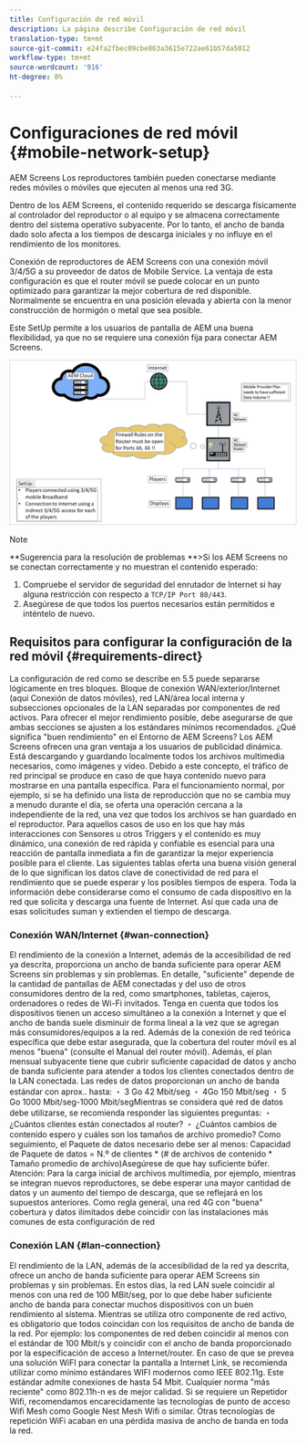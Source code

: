```yaml
---
title: Configuración de red móvil
description: La página describe Configuración de red móvil
translation-type: tm+mt
source-git-commit: e24fa2fbec09cbe863a3615e722ae61b57da5012
workflow-type: tm+mt
source-wordcount: '916'
ht-degree: 0%

---
```



# Configuraciones de red móvil {#mobile-network-setup}

AEM Screens Los reproductores también pueden conectarse mediante redes móviles o móviles que ejecuten al menos una red 3G.

Dentro de los AEM Screens, el contenido requerido se descarga físicamente al controlador del reproductor o al equipo y se almacena correctamente dentro del sistema operativo subyacente. Por lo tanto, el ancho de banda dado solo afecta a los tiempos de descarga iniciales y no influye en el rendimiento de los monitores.

Conexión de reproductores de AEM Screens con una conexión móvil 3/4/5G a su proveedor de datos de Mobile Service. La ventaja de esta configuración es que el router móvil se puede colocar en un punto optimizado para garantizar la mejor cobertura de red disponible. Normalmente se encuentra en una posición elevada y abierta con la menor construcción de hormigón o metal que sea posible.

Este SetUp permite a los usuarios de pantalla de AEM una buena flexibilidad, ya que no se requiere una conexión fija para conectar AEM Screens.

![](/help/using/assets/mobile-network-1.png)

>[!NOTE]
>**Sugerencia para la resolución de problemas **>Si los AEM Screens no se conectan correctamente y no muestran el contenido esperado:
>
>1. Compruebe el servidor de seguridad del enrutador de Internet si hay alguna restricción con respecto a `TCP/IP Port 80/443`.
>1. Asegúrese de que todos los puertos necesarios están permitidos e inténtelo de nuevo.



## Requisitos para configurar la configuración de la red móvil {#requirements-direct}

La configuración de red como se describe en 5.5 puede separarse lógicamente en tres bloques. Bloque de conexión WAN/exterior/Internet (aquí Conexión de datos móviles), red LAN/área local interna y subsecciones opcionales de la LAN separadas por componentes de red activos.
Para ofrecer el mejor rendimiento posible, debe asegurarse de que ambas secciones se ajusten a los estándares mínimos recomendados.
¿Qué significa &quot;buen rendimiento&quot; en el Entorno de AEM Screens?
Los AEM Screens ofrecen una gran ventaja a los usuarios de publicidad dinámica. Está descargando y guardando localmente todos los archivos multimedia necesarios, como imágenes y vídeo. Debido a este concepto, el tráfico de red principal se produce en caso de que haya contenido nuevo para mostrarse en una pantalla específica.
Para el funcionamiento normal, por ejemplo, si se ha definido una lista de reproducción que no se cambia muy a menudo durante el día, se oferta una operación cercana a la independiente de la red, una vez que todos los archivos se han guardado en el reproductor.
Para aquellos casos de uso en los que hay más interacciones con Sensores u otros Triggers y el contenido es muy dinámico, una conexión de red rápida y confiable es esencial para una reacción de pantalla inmediata a fin de garantizar la mejor experiencia posible para el cliente.
Las siguientes tablas oferta una buena visión general de lo que significan los datos clave de conectividad de red para el rendimiento que se puede esperar y los posibles tiempos de espera.
Toda la información debe considerarse como el consumo de cada dispositivo en la red que solicita y descarga una fuente de Internet. Así que cada una de esas solicitudes suman y extienden el tiempo de descarga.


### Conexión WAN/Internet {#wan-connection}

El rendimiento de la conexión a Internet, además de la accesibilidad de red ya descrita, proporciona un ancho de banda suficiente para operar AEM Screens sin problemas y sin problemas. En detalle, &quot;suficiente&quot; depende de la cantidad de pantallas de AEM conectadas y del uso de otros consumidores dentro de la red, como smartphones, tabletas, cajeros, ordenadores o redes de Wi-Fi invitados.
Tenga en cuenta que todos los dispositivos tienen un acceso simultáneo a la conexión a Internet y que el ancho de banda suele disminuir de forma lineal a la vez que se agregan más consumidores/equipos a la red.
Además de la conexión de red teórica específica que debe estar asegurada, que la cobertura del router móvil es al menos &quot;buena&quot; (consulte el Manual del router móvil). Además, el plan mensual subyacente tiene que cubrir suficiente capacidad de datos y ancho de banda suficiente para atender a todos los clientes conectados dentro de la LAN conectada.
Las redes de datos proporcionan un ancho de banda estándar con aprox.. hasta:
・ 3 Go 42 Mbit/seg ・ 4Go 150 Mbit/seg ・ 5 Go 1000 Mbit/seg-1000 Mbit/segMientras se considera qué red de datos debe utilizarse, se recomienda responder las siguientes preguntas:
・ ¿Cuántos clientes están conectados al router?
・ ¿Cuántos cambios de contenido espero y cuáles son los tamaños de archivo promedio?
Como seguimiento, el Paquete de datos necesario debe ser al menos:
Capacidad de Paquete de datos = N.º de clientes * (# de archivos de contenido * Tamaño promedio de archivo)Asegúrese de que hay suficiente búfer.
Atención: Para la carga inicial de archivos multimedia, por ejemplo, mientras se integran nuevos reproductores, se debe esperar una mayor cantidad de datos y un aumento del tiempo de descarga, que se reflejará en los supuestos anteriores.
Como regla general, una red 4G con &quot;buena&quot; cobertura y datos ilimitados debe coincidir con las instalaciones más comunes de esta configuración de red


### Conexión LAN {#lan-connection}

El rendimiento de la LAN, además de la accesibilidad de la red ya descrita, ofrece un ancho de banda suficiente para operar AEM Screens sin problemas y sin problemas. En estos días, la red LAN suele coincidir al menos con una red de 100 MBit/seg, por lo que debe haber suficiente ancho de banda para conectar muchos dispositivos con un buen rendimiento al sistema. Mientras se utiliza otro componente de red activo, es obligatorio que todos coincidan con los requisitos de ancho de banda de la red. Por ejemplo: los componentes de red deben coincidir al menos con el estándar de 100 Mbit/s y coincidir con el ancho de banda proporcionado por la especificación de acceso a Internet/router.
En caso de que se prevea una solución WiFI para conectar la pantalla a Internet Link, se recomienda utilizar como mínimo estándares WIFI modernos como IEEE 802.11g. Este estándar admite conexiones de hasta 54 Mbit. Cualquier norma &quot;más reciente&quot; como 802.11h-n es de mejor calidad. Si se requiere un Repetidor Wifi, recomendamos encarecidamente las tecnologías de punto de acceso Wifi Mesh como Google Nest Mesh Wifi o similar.
Otras tecnologías de repetición WiFi acaban en una pérdida masiva de ancho de banda en toda la red.
